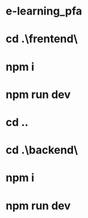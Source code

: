 ﻿# e-learning_pfa
# cd .\frentend\
# npm i 
# npm run dev
# cd ..
# cd .\backend\
# npm i
# npm run dev
